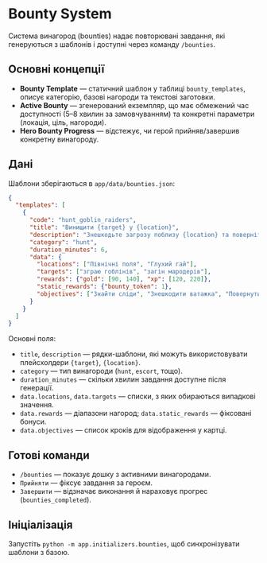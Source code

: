 # Bounty System

Система винагород (bounties) надає повторювані завдання, які генеруються з шаблонів і доступні через команду `/bounties`.

## Основні концепції

- **Bounty Template** — статичний шаблон у таблиці `bounty_templates`, описує категорію, базові нагороди та текстові заготовки.
- **Active Bounty** — згенерований екземпляр, що має обмежений час доступності (5–8 хвилин за замовчуванням) та конкретні параметри (локація, ціль, нагороди).
- **Hero Bounty Progress** — відстежує, чи герой прийняв/завершив конкретну винагороду.

## Дані

Шаблони зберігаються в `app/data/bounties.json`:

```json
{
  "templates": [
    {
      "code": "hunt_goblin_raiders",
      "title": "Винищити {target} у {location}",
      "description": "Знешкодьте загрозу поблизу {location} та поверніть доказ перемоги.",
      "category": "hunt",
      "duration_minutes": 6,
      "data": {
        "locations": ["Північні поля", "Глухий гай"],
        "targets": ["зграю гоблінів", "загін мародерів"],
        "rewards": {"gold": [90, 140], "xp": [120, 220]},
        "static_rewards": {"bounty_token": 1},
        "objectives": ["Знайти сліди", "Знешкодити ватажка", "Повернути доказ"]
      }
    }
  ]
}
```

Основні поля:

- `title`, `description` — рядки-шаблони, які можуть використовувати плейсхолдери `{target}`, `{location}`.
- `category` — тип винагороди (`hunt`, `escort`, тощо).
- `duration_minutes` — скільки хвилин завдання доступне після генерації.
- `data.locations`, `data.targets` — списки, з яких обираються випадкові значення.
- `data.rewards` — діапазони нагород; `data.static_rewards` — фіксовані бонуси.
- `data.objectives` — список кроків для відображення у картці.


## Готові команди

- `/bounties` — показує дошку з активними винагородами.
- `Прийняти` — фіксує завдання за героєм.
- `Завершити` — відзначає виконання й нараховує прогрес (`bounties_completed`).

## Ініціалізація

Запустіть `python -m app.initializers.bounties`, щоб синхронізувати шаблони з базою.

